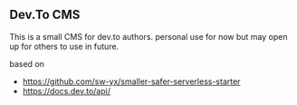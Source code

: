 ## Dev.To CMS

This is a small CMS for dev.to authors. personal use for now but may open up for others to use in future.

based on

- https://github.com/sw-yx/smaller-safer-serverless-starter
- https://docs.dev.to/api/
